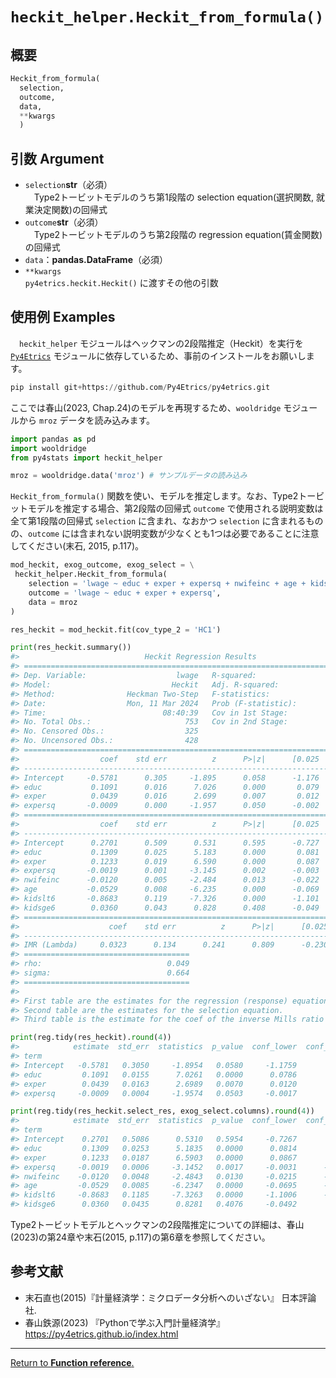 # `heckit_helper.Heckit_from_formula()`

## 概要

``` python
Heckit_from_formula(
  selection, 
  outcome, 
  data, 
  **kwargs
  )
```

## 引数 Argument

- `selection`**str**（必須）</br>
　Type2トービットモデルのうち第1段階の selection equation(選択関数, 就業決定関数)の回帰式
- `outcome`**str**（必須）</br>
　Type2トービットモデルのうち第2段階の regression equation(賃金関数)の回帰式
- `data`：**pandas.DataFrame**（必須）</br>
- `**kwargs` </br>
  `py4etrics.heckit.Heckit()` に渡すその他の引数

## 使用例 Examples

　`heckit_helper` モジュールはヘックマンの2段階推定（Heckit）を実行を [`Py4Etrics`](https://github.com/Py4Etrics/py4etrics) モジュールに依存しているため、事前のインストールをお願いします。

```python
pip install git+https://github.com/Py4Etrics/py4etrics.git
```

ここでは春山(2023, Chap.24)のモデルを再現するため、`wooldridge` モジュールから `mroz` データを読み込みます。

```python
import pandas as pd
import wooldridge
from py4stats import heckit_helper

mroz = wooldridge.data('mroz') # サンプルデータの読み込み
```

`Heckit_from_formula()` 関数を使い、モデルを推定します。なお、Type2トービットモデルを推定する場合、第2段階の回帰式 `outcome` で使用される説明変数は全て第1段階の回帰式 `selection` に含まれ、なおかつ `selection` に含まれるものの、`outcome` には含まれない説明変数が少なくとも1つは必要であることに注意してください(末石, 2015, p.117)。

```python
mod_heckit, exog_outcome, exog_select = \
 heckit_helper.Heckit_from_formula(
    selection = 'lwage ~ educ + exper + expersq + nwifeinc + age + kidslt6 + kidsge6',
    outcome = 'lwage ~ educ + exper + expersq',
    data = mroz
)

res_heckit = mod_heckit.fit(cov_type_2 = 'HC1')

print(res_heckit.summary())
#>                            Heckit Regression Results                            
#> ================================================================================
#> Dep. Variable:                    lwage   R-squared:                       0.156
#> Model:                           Heckit   Adj. R-squared:                  0.150
#> Method:                Heckman Two-Step   F-statistics:                   26.148
#> Date:                  Mon, 11 Mar 2024   Prob (F-statistic):              0.000
#> Time:                          08:40:39   Cov in 1st Stage:            nonrobust
#> No. Total Obs.:                     753   Cov in 2nd Stage:                  HC1
#> No. Censored Obs.:                  325                                         
#> No. Uncensored Obs.:                428                                         
#> ==============================================================================
#>                  coef    std err          z      P>|z|      [0.025      0.975]
#> ------------------------------------------------------------------------------
#> Intercept     -0.5781      0.305     -1.895      0.058      -1.176       0.020
#> educ           0.1091      0.016      7.026      0.000       0.079       0.139
#> exper          0.0439      0.016      2.699      0.007       0.012       0.076
#> expersq       -0.0009      0.000     -1.957      0.050      -0.002    1.15e-06
#> ==============================================================================
#>                  coef    std err          z      P>|z|      [0.025      0.975]
#> ------------------------------------------------------------------------------
#> Intercept      0.2701      0.509      0.531      0.595      -0.727       1.267
#> educ           0.1309      0.025      5.183      0.000       0.081       0.180
#> exper          0.1233      0.019      6.590      0.000       0.087       0.160
#> expersq       -0.0019      0.001     -3.145      0.002      -0.003      -0.001
#> nwifeinc      -0.0120      0.005     -2.484      0.013      -0.022      -0.003
#> age           -0.0529      0.008     -6.235      0.000      -0.069      -0.036
#> kidslt6       -0.8683      0.119     -7.326      0.000      -1.101      -0.636
#> kidsge6        0.0360      0.043      0.828      0.408      -0.049       0.121
#> ================================================================================
#>                    coef    std err          z      P>|z|      [0.025      0.975]
#> --------------------------------------------------------------------------------
#> IMR (Lambda)     0.0323      0.134      0.241      0.809      -0.230       0.294
#> =====================================
#> rho:                            0.049
#> sigma:                          0.664
#> =====================================
#> 
#> First table are the estimates for the regression (response) equation.
#> Second table are the estimates for the selection equation.
#> Third table is the estimate for the coef of the inverse Mills ratio (Heckman's Lambda).
```

```python
print(reg.tidy(res_heckit).round(4))
#>            estimate  std_err  statistics  p_value  conf_lower  conf_higher
#> term                                                                      
#> Intercept   -0.5781   0.3050     -1.8954   0.0580     -1.1759       0.0197
#> educ         0.1091   0.0155      7.0261   0.0000      0.0786       0.1395
#> exper        0.0439   0.0163      2.6989   0.0070      0.0120       0.0758
#> expersq     -0.0009   0.0004     -1.9574   0.0503     -0.0017       0.0000
```

```python
print(reg.tidy(res_heckit.select_res, exog_select.columns).round(4))
#>            estimate  std_err  statistics  p_value  conf_lower  conf_higher
#> term                                                                      
#> Intercept    0.2701   0.5086      0.5310   0.5954     -0.7267       1.2669
#> educ         0.1309   0.0253      5.1835   0.0000      0.0814       0.1804
#> exper        0.1233   0.0187      6.5903   0.0000      0.0867       0.1600
#> expersq     -0.0019   0.0006     -3.1452   0.0017     -0.0031      -0.0007
#> nwifeinc    -0.0120   0.0048     -2.4843   0.0130     -0.0215      -0.0025
#> age         -0.0529   0.0085     -6.2347   0.0000     -0.0695      -0.0362
#> kidslt6     -0.8683   0.1185     -7.3263   0.0000     -1.1006      -0.6360
#> kidsge6      0.0360   0.0435      0.8281   0.4076     -0.0492       0.1212
```
Type2トービットモデルとヘックマンの2段階推定についての詳細は、春山(2023)の第24章や末石(2015, p.117)の第6章を参照してください。

## 参考文献
- 末石直也(2015)『計量経済学：ミクロデータ分析へのいざない』 日本評論社.
- 春山鉄源(2023) 『Pythonで学ぶ入門計量経済学』 https://py4etrics.github.io/index.html

***
[Return to **Function reference**.](https://github.com/Hirototensho/Py4Stats/blob/main/man/reference.md)
